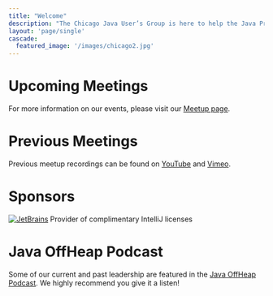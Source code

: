 ```yaml
---
title: "Welcome"
description: "The Chicago Java User’s Group is here to help the Java Professional."
layout: 'page/single'
cascade:
  featured_image: '/images/chicago2.jpg'
---
```

# Upcoming Meetings
For more information on our events, please visit our [Meetup page](https://www.meetup.com/ChicagoJUG/).

# Previous Meetings
Previous meetup recordings can be found on [YouTube](https://www.youtube.com/user/CJUGVideos) and [Vimeo](https://vimeo.com/channels/1109817). 

# Sponsors
[![JetBrains](/images/jetbrains.jpg)](https://jetbrains.com)
Provider of complimentary IntelliJ licenses

# Java OffHeap Podcast
Some of our current and past leadership are featured in the [Java OffHeap Podcast](https://www.javaoffheap.com/).
We highly recommend you give it a listen!